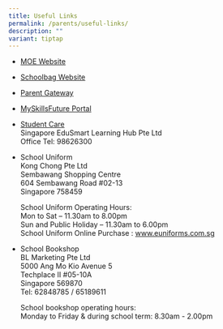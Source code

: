 ```yaml
---
title: Useful Links
permalink: /parents/useful-links/
description: ""
variant: tiptap
---
```

<ul data-tight="true" class="tight">
<li>
<p><a href="http://www.moe.gov.sg/" rel="noopener noreferrer nofollow" target="_blank">MOE Website</a>
</p>
</li>
<li>
<p><a href="http://schoolbag.sg/" rel="noopener noreferrer nofollow" target="_blank">Schoolbag Website</a>
</p>
</li>
<li>
<p><a href="https://pg.moe.edu.sg/" rel="noopener noreferrer nofollow" target="_blank">Parent Gateway</a>
</p>
</li>
<li>
<p><a href="https://www.myskillsfuture.gov.sg/content/student/en/secondary.html" rel="noopener noreferrer nofollow" target="_blank">MySkillsFuture Portal</a>
</p>
</li>
<li>
<p><a href="https://singaporeedusmart.com.sg/" rel="noopener noreferrer nofollow" target="_blank">Student Care</a> 
<br>Singapore EduSmart Learning Hub Pte Ltd
<br>Office Tel: 98626300</p>
</li>
<li>
<p>School Uniform
<br>Kong Chong Pte Ltd
<br>Sembawang Shopping Centre
<br>604 Sembawang Road #02-13
<br>Singapore 758459
<br>
</p>
<p>School Uniform Operating Hours:
<br>Mon to Sat – 11.30am to 8.00pm
<br>Sun and Public Holiday – 11.30am to 6.00pm
<br>School Uniform Online Purchase : <a href="www.euniforms.com.sg" rel="noopener nofollow" target="_blank">www.euniforms.com.sg</a>
</p>
</li>
<li>
<p>School Bookshop
<br>BL Marketing Pte Ltd
<br>5000 Ang Mo Kio Avenue 5
<br>Techplace II #05-10A
<br>Singapore 569870
<br>Tel: 62848785 / 65189611
<br>
</p>
<p>School bookshop operating hours:
<br>Monday to Friday &amp; during school term: 8.30am - 2.00pm</p>
</li>
</ul>
<p>
<br>
</p>
<p></p>
<p></p>
<p></p>
<p></p>
<p></p>